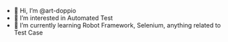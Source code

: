 - 👋 Hi, I’m @art-doppio
- 👀 I’m interested in Automated Test
- 🌱 I’m currently learning Robot Framework, Selenium, anything related to Test Case

<!---
art-doppio/art-doppio is a ✨ special ✨ repository because its `README.md` (this file) appears on your GitHub profile.
You can click the Preview link to take a look at your changes.
--->
